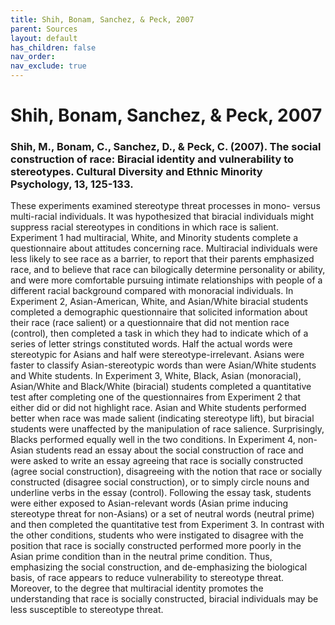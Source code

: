 ```yaml
---
title: Shih, Bonam, Sanchez, & Peck, 2007
parent: Sources
layout: default
has_children: false
nav_order: 
nav_exclude: true
---
```


# Shih, Bonam, Sanchez, & Peck, 2007

### Shih, M., Bonam, C., Sanchez, D., & Peck, C. (2007). The social construction of race: Biracial identity and vulnerability to stereotypes. Cultural Diversity and Ethnic Minority Psychology, 13, 125-133.

These experiments examined stereotype threat processes in mono- versus multi-racial individuals. It was hypothesized that biracial individuals might suppress racial stereotypes in conditions in which race is salient. Experiment 1 had multiracial, White, and Minority students complete a questionnaire about attitudes concerning race. Multiracial individuals were less likely to see race as a barrier, to report that their parents emphasized race, and to believe that race can bilogically determine personality or ability, and were more comfortable pursuing intimate relationships with people of a different racial background compared with monoracial individuals. In Experiment 2, Asian-American, White, and Asian/White biracial students completed a demographic questionnaire that solicited information about their race (race salient) or a questionnaire that did not mention race (control), then completed a task in which they had to indicate which of a series of letter strings constituted words. Half the actual words were stereotypic for Asians and half were stereotype-irrelevant. Asians were faster to classify Asian-stereotypic words than were Asian/White students and White students. In Experiment 3, White, Black, Asian (monoracial), Asian/White and Black/White (biracial) students completed a quantitative test after completing one of the questionnaires from Experiment 2 that either did or did not highlight race. Asian and White students performed better when race was made salient (indicating stereotype lift), but biracial students were unaffected by the manipulation of race salience. Surprisingly, Blacks performed equally well in the two conditions. In Experiment 4, non-Asian students read an essay about the social construction of race and were asked to write an essay agreeing that race is socially constructed (agree social construction), disagreeing with the notion that race or socially constructed (disagree social construction), or to simply circle nouns and underline verbs in the essay (control). Following the essay task, students were either exposed to Asian-relevant words (Asian prime inducing stereotype threat for non-Asians) or a set of neutral words (neutral prime) and then completed the quantitative test from Experiment 3. In contrast with the other conditions, students who were instigated to disagree with the position that race is socially constructed performed more poorly in the Asian prime condition than in the neutral prime condition. Thus, emphasizing the social construction, and de-emphasizing the biological basis, of race appears to reduce vulnerability to stereotype threat. Moreover, to the degree that multiracial identity promotes the understanding that race is socially constructed, biracial individuals may be less susceptible to stereotype threat.
